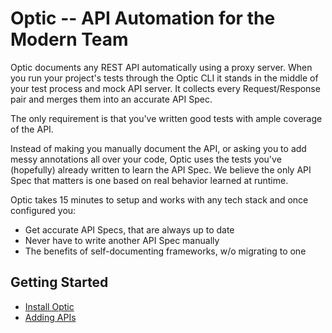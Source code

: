 # Optic -- API Automation for the Modern Team
Optic documents any REST API automatically using a proxy server. When you run your project's tests through the Optic CLI it stands in the middle of your test process and mock API server. It collects every Request/Response pair and merges them into an accurate API Spec. 

The only requirement is that you've written good tests with ample coverage of the API. 

Instead of making you manually document the API, or asking you to add messy annotations all over your code, Optic uses the tests you've (hopefully) already written to learn the API Spec. We believe the only API Spec that matters is one based on real behavior learned at runtime. 

Optic takes 15 minutes to setup and works with any tech stack and once configured you:
- Get accurate API Specs, that are always up to date
- Never have to write another API Spec manually
- The benefits of self-documenting frameworks, w/o migrating to one


## Getting Started
- [Install Optic](setup/install.md)
- [Adding APIs](setup/adding-apis.md)

